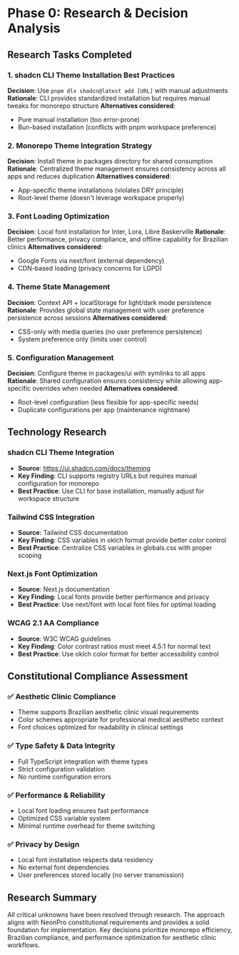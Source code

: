 # Phase 0: Research & Decision Analysis

## Research Tasks Completed

### 1. shadcn CLI Theme Installation Best Practices
**Decision**: Use `pnpm dlx shadcn@latest add [URL]` with manual adjustments
**Rationale**: CLI provides standardized installation but requires manual tweaks for monorepo structure
**Alternatives considered**: 
- Pure manual installation (too error-prone)
- Bun-based installation (conflicts with pnpm workspace preference)

### 2. Monorepo Theme Integration Strategy
**Decision**: Install theme in packages directory for shared consumption
**Rationale**: Centralized theme management ensures consistency across all apps and reduces duplication
**Alternatives considered**:
- App-specific theme installations (violates DRY principle)
- Root-level theme (doesn't leverage workspace properly)

### 3. Font Loading Optimization
**Decision**: Local font installation for Inter, Lora, Libre Baskerville
**Rationale**: Better performance, privacy compliance, and offline capability for Brazilian clinics
**Alternatives considered**:
- Google Fonts via next/font (external dependency)
- CDN-based loading (privacy concerns for LGPD)

### 4. Theme State Management
**Decision**: Context API + localStorage for light/dark mode persistence
**Rationale**: Provides global state management with user preference persistence across sessions
**Alternatives considered**:
- CSS-only with media queries (no user preference persistence)
- System preference only (limits user control)

### 5. Configuration Management
**Decision**: Configure theme in packages/ui with symlinks to all apps
**Rationale**: Shared configuration ensures consistency while allowing app-specific overrides when needed
**Alternatives considered**:
- Root-level configuration (less flexible for app-specific needs)
- Duplicate configurations per app (maintenance nightmare)

## Technology Research

### shadcn CLI Theme Integration
- **Source**: https://ui.shadcn.com/docs/theming
- **Key Finding**: CLI supports registry URLs but requires manual configuration for monorepo
- **Best Practice**: Use CLI for base installation, manually adjust for workspace structure

### Tailwind CSS Integration
- **Source**: Tailwind CSS documentation
- **Key Finding**: CSS variables in oklch format provide better color control
- **Best Practice**: Centralize CSS variables in globals.css with proper scoping

### Next.js Font Optimization
- **Source**: Next.js documentation
- **Key Finding**: Local fonts provide better performance and privacy
- **Best Practice**: Use next/font with local font files for optimal loading

### WCAG 2.1 AA Compliance
- **Source**: W3C WCAG guidelines
- **Key Finding**: Color contrast ratios must meet 4.5:1 for normal text
- **Best Practice**: Use oklch color format for better accessibility control

## Constitutional Compliance Assessment

### ✅ Aesthetic Clinic Compliance
- Theme supports Brazilian aesthetic clinic visual requirements
- Color schemes appropriate for professional medical aesthetic context
- Font choices optimized for readability in clinical settings

### ✅ Type Safety & Data Integrity
- Full TypeScript integration with theme types
- Strict configuration validation
- No runtime configuration errors

### ✅ Performance & Reliability
- Local font loading ensures fast performance
- Optimized CSS variable system
- Minimal runtime overhead for theme switching

### ✅ Privacy by Design
- Local font installation respects data residency
- No external font dependencies
- User preferences stored locally (no server transmission)

## Research Summary

All critical unknowns have been resolved through research. The approach aligns with NeonPro constitutional requirements and provides a solid foundation for implementation. Key decisions prioritize monorepo efficiency, Brazilian compliance, and performance optimization for aesthetic clinic workflows.